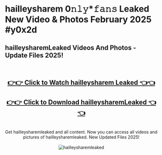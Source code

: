 # hailleysharem 0𝚗𝚕𝚢*𝚏𝚊𝚗𝚜 Leaked New Video & Photos February 2025 #y0x2d

<h2>hailleysharemLeaked Videos And Photos - Update Files 2025!</h2>
<br>
<div align="center">
<h2><a href="https://mediaupload.pro?title=hailleysharem&ref=11F" rel="nofollow">👉👉 Click to Watch hailleysharem Leaked 👈👈</a></h2>
<h2><a href="https://mediaupload.pro?title=hailleysharem&ref=11F" rel="nofollow">👉👉 Click to Download hailleysharemLeaked 👈👈</a></h2>
<br>
Get hailleysharemleaked and all content. Now you can access all videos and pictures of hailleysharemleaked. New Updated Files 2025!
<br>
<br>
<a href="https://mediaupload.pro?title=hailleysharem&ref=11F" rel="nofollow" data-target="animated-image.originalLink"><img src="https://i.ibb.co/Gkj2r4b/banner.png" alt="hailleysharemleaked" style="max-width: 100%; display: inline-block;" data-target="animated-image.originalImage"></a>
</div>
<br>

